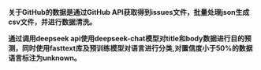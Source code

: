 **关于GitHub的数据是通过GitHub API获取得到issues文件，批量处理json生成csv文件，并进行数据清洗。**

**通过调用deepseek api使用deepseek-chat模型对title和body数据进行目的预测，同时使用fasttext库及预训练模型对语言进行分类,对置信度小于50%的数据语言标注为unknown。**